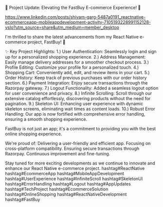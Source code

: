 📱 Project Update: Elevating the FastBuy E-commerce Experience! 🚀

https://www.linkedin.com/posts/shivam-garg-5487a0191_reactnative-ecommerceapp-mobileappdevelopment-activity-7105193228991152128-vsIo?utm_source=share&utm_medium=member_desktop

I'm thrilled to share the latest advancements from my React Native e-commerce project, FastBuy! 🛒

✨ Key Project Highlights:
1.) User Authentication: Seamlessly login and sign up for a personalized shopping experience.
2.) Address Management: Easily manage delivery addresses for a smoother checkout process.
3.) Profile Editing: Customize your profile for a personalized touch.
4.) Shopping Cart: Conveniently add, edit, and review items in your cart.
5.) Order History: Keep track of previous purchases with our order history section.
6.) Payment Integration: Enjoy secure transactions through the Razorpay gateway.
7.) Logout Functionality: Added a seamless logout option for user convenience and privacy.
8.) Infinite Scrolling: Scroll through our extensive catalog effortlessly, discovering products without the need for pagination.
9.) Skeleton UI: Enhancing user experience with dynamic skeleton screens, eliminating wait times as content loads.
10.) Robust Error Handling: Our app is now fortified with comprehensive error handling, ensuring a smooth shopping experience.

FastBuy is not just an app; it's a commitment to providing you with the best online shopping experience. 

We're proud of:
Delivering a user-friendly and efficient app.
Focusing on cross-platform compatibility.
Ensuring secure transactions through Razorpay.
Continuous improvement and fine-tuning.

Stay tuned for more exciting developments as we continue to innovate and enhance our React Native e-commerce project.
hashtag#ReactNative hashtag#EcommerceApp hashtag#MobileAppDevelopment hashtag#UserExperience hashtag#InfiniteScroll hashtag#SkeletonUI hashtag#ErrorHandling hashtag#Logout hashtag#AppUpdates hashtag#TechProject hashtag#EcommerceSolution hashtag#OnlineShopping hashtag#ReactNativeDevelopment hashtag#FastBuy


